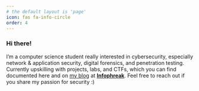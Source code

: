 ```yaml
---
# the default layout is 'page'
icon: fas fa-info-circle
order: 4
---
```


### **Hi there!**

I’m a computer science student really interested in cybersecurity, especially network & application security, digital forensics, and penetration testing. Currently upskilling with projects, labs, and CTFs, which you can find documented here and on [my blog](https://infophreak.com/author/en1gma/) at [**Infophreak**](https://infophreak.com/). Feel free to reach out if you share my passion for security :)
